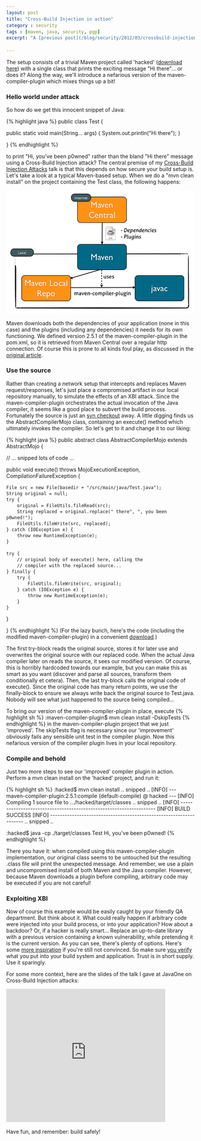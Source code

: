 ```yaml
---
layout: post
title: "Cross-Build Injection in action" 
category : security 
tags : [maven, java, security, pgp]
excerpt: "A [previous post](/blog/security/2012/03/crossbuild-injection-how-safe-is-your-build) introduced Cross-Build Injection (XBI) attacks. Recently, I've had the opportunity to present this work at JavaOne. In that session, I used a live example to show what could go wrong. By popular request, this post outlines the example XBI attack that I used as demonstration."

---
```


The setup consists of a trivial Maven project called 'hacked' ([download here](/dl/xbi_code.zip)) with a single class that prints the exciting message "Hi there"... or does it? Along the way, we'll introduce a nefarious version of the maven-compiler-plugin which mixes things up a bit!

### Hello world under attack

So how do we get this innocent snippet of Java:

{% highlight java %}
public class Test {

  public static void main(String... args) {
    System.out.println("Hi there");
  } 

}
{% endhighlight %}

to print "Hi, you've been p0wned" rather than the bland "Hi there" message using a Cross-Build Injection attack? The central premise of my [Cross-Build Injection Attacks](/blog/security/2012/03/crossbuild-injection-how-safe-is-your-build) talk is that this depends on how secure your build setup is. Let's take a look at a typical Maven-based setup. When we do a "mvn clean install" on the project containing the Test class, the following happens:

![Maven and XBI](/pics/xbi_setup.png)

Maven downloads both the dependencies of your application (none in this case) and the plugins (including any dependencies) it needs for its own functioning. We defined version 2.5.1 of the maven-compiler-plugin in the pom.xml, so it is retrieved from Maven Central over a regular http connection. Of course this is prone to all kinds foul play, as discussed in the [original article](/blog/security/2012/03/crossbuild-injection-how-safe-is-your-build). 

### Use the source

Rather than creating a network setup that intercepts and replaces Maven request/responses, let's just place a compromised artifact in our local repository manually, to simulate the effects of an XBI attack. Since the maven-compiler-plugin orchestrates the actual invocation of the Java compiler, it seems like a good place to subvert the build process. Fortunately the source is just an [svn checkout](http://svn.apache.org/repos/asf/maven/plugins/tags/maven-compiler-plugin-2.5.1) away. A little digging finds us the AbstractCompilerMojo class, containing an execute() method which ultimately invokes the compiler. So let's get to it and change it to our liking:

{% highlight java %}
public abstract class AbstractCompilerMojo extends AbstractMojo {

  // ... snipped lots of code ...

  public void execute() 
  	throws MojoExecutionException, CompilationFailureException {
    
    File src = new File(basedir + "/src/main/java/Test.java");
    String original = null;
    try {
        original = FileUtils.fileRead(src);
        String replaced = original.replace(" there", ", you been p0wned!");
        FileUtils.fileWrite(src, replaced);
    } catch (IOException e) {
        throw new RuntimeException(e);
    }

    try {
    	// original body of execute() here, calling the 
    	// compiler with the replaced source...
    } finally {
    	try {
            FileUtils.fileWrite(src, original);
        } catch (IOException e) {
            throw new RuntimeException(e);
        }
    }
  } 

}
{% endhighlight %}
(For the lazy bunch, here's the code (including the modified maven-compiler-plugin) in a convenient [download](/dl/xbi_code.zip).)

The first try-block reads the original source, stores it for later use and overwrites the original source with our replaced code. When the actual Java compiler later on reads the source, it sees our modified version. Of course, this is horribly hardcoded towards our example, but you can make this as smart as you want (discover and parse all sources, transform them conditionally et cetera). Then, the last try-block calls the original code of execute(). Since the original code has many return points, we use the finally-block to ensure we always write back the original source to Test.java. Nobody will see what just happened to the source being compiled...

To bring our version of the maven-compiler-plugin in place, execute
{% highlight sh %}
:maven-compiler-plugin$ mvn clean install -DskipTests
{% endhighlight %}
in the maven-compiler-plugin project that we just 'improved'. The skipTests flag is necessary since our 'improvement' obviously fails any sensible unit test in the compiler plugin. Now this nefarious version of the compiler plugin lives in your local repository.

### Compile and behold

Just two more steps to see our 'improved' compiler plugin in action. Perform a mvn clean install on the 'hacked' project, and run it:

{% highlight sh %}
:hacked$ mvn clean install
.. snipped ..
[INFO] --- maven-compiler-plugin:2.5.1:compile (default-compile) @ hacked ---
[INFO] Compiling 1 source file to .../hacked/target/classes
.. snipped ..
[INFO] -------------------------------------------------------------------
[INFO] BUILD SUCCESS
[INFO] -------------------------------------------------------------------
.. snipped ..

:hacked$ java -cp ./target/classes Test
Hi, you've been p0wned!
{% endhighlight %}

There you have it: when compiled using this maven-compiler-plugin implementation, our original class seems to be untouched but the resulting .class file will print the unexpected message. And remember, we use a plain and uncompromised install of both Maven and the Java compiler. However, because Maven downloads a plugin before compiling, arbitrary code may be executed if you are not careful!

### Exploiting XBI

Now of course this example would be easily caught by your friendly QA department. But think about it. What could really happen if arbitrary code were injected into your build process, or into your application? How about a backdoor? Or, if a hacker is really smart... Replace an up-to-date library with a previous version containing a known vulnerability, while pretending it is the current version. As you can see, there's plenty of options. Here's some [more inspiration](http://www.koch.ro/blog/index.php?url=archives/153-On-distributing-binaries.html) if you're still not convinced. So make sure [you verify](/blog/security/2012/08/verify-dependencies-using-pgp/) what you put into your build system and application. Trust is in short supply. Use it sparingly.

For some more context, here are the slides of the talk I gave at JavaOne on Cross-Build Injection attacks:

<iframe src="http://www.slideshare.net/slideshow/embed_code/14579226" width="425" height="355" frameborder="0" marginwidth="0" marginheight="0" scrolling="no">embed</iframe>
  
  
Have fun, and remember: build safely!

